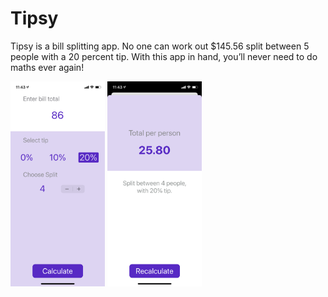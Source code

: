 # Tipsy

Tipsy is a bill splitting app. No one can work out $145.56 split between 5 people with a 20 percent tip. With this app in hand, you’ll never need to do maths ever again!

<img src="Documentation/1.png" align="center" width="30%"></img>
<img src="Documentation/2.png" align="center" width="30%"></img>
